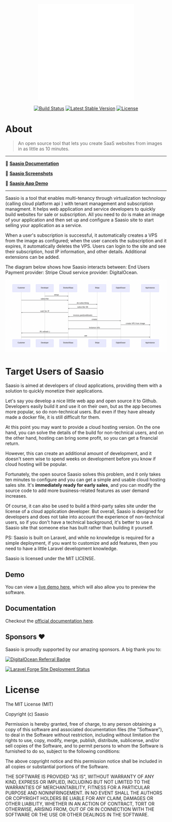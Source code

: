 <p align="center"><a href="https://docker2saas.app" target="_blank"><img src="icons/apple-touch-icon.png" width="300"></a></p>

<p align="center">
<a href="https://github.com/saasio/saasio-shift/actions"><img src="https://github.com/saasio/saasio-shift/actions/workflows/nodejs.yml/badge.svg" alt="Build Status"></a>
<a href="https://github.com/saasio/saasio-shift"><img src="https://img.shields.io/github/v/release/saasio/saasio-shift" alt="Latest Stable Version"></a>
<a href="https://github.com/saasio/saasio-shift"><img src="https://img.shields.io/badge/license-MIT-green" alt="License"></a>
</p>

# About
> An open source tool that lets you create SaaS websites from images in as
little as 10 minutes.

---

📖 [**Saasio Documentation**](./docs/INSTALL.md)

🌟 [**Saasio Screenshots**](./docs/SCREENSHOTS.md)

🚀 [**Saasio App Demo**](https://docker2saas.app/)

---

Saasio is a tool that enables multi-tenancy through virtualization
technology (calling cloud platform api ) with tenant management and subscription
managment.  It helps web application and service developers to quickly build
websites for sale or subscription. All you need to do is make an image of your application and
then set up and configure a Saasio site to start selling your application as a service.

When a user's subscription is successful, it automatically creates a VPS from
the image as configured; when the user cancels the subscription and it expires,
it automatically deletes the VPS. Users can login to the site and see their
subscription, host IP information, and other details. Additional extensions can be
added.

The diagram below shows how Saasio interacts between:
End Users  
Payment provider: Stripe 
Cloud service provider: DigitalOcean.

![](./_image/mm1.png)

# Target Users of Saasio

Saasio is aimed at developers of cloud applications, providing them with a
solution to quickly monetize their applications.

Let's say you develop a nice little web app and open source it to Github.
Developers easily build it and use it on their own, but as the app becomes more
popular, so do non-technical users. But even if they have already made a docker
file, it is still difficult for them.

At this point you may want to provide a cloud hosting version. On the one hand,
you can solve the details of the build for non-technical users, and on the other
hand, hosting can bring some profit, so you can get a financial return.

However, this can create an additional amount of development, and it doesn't
seem wise to spend weeks on development before you know if cloud hosting will be
popular.

Fortunately, the open source Saasio solves this problem, and it only takes
ten minutes to configure and you can get a simple and usable cloud hosting sales
site. It's **immediately ready for early sales**, and you can modify the source code
to add more business-related features as user demand increases. 

Of course, it can also be used to build a third-party sales site under the
license of a cloud application developer. But overall, Saasio is designed
for developers and does not take into account the experience of non-technical
users, so if you don't have a technical background, it's better to use a
Saasio site that someone else has built rather than building it yourself.

PS: Saasio is built on Laravel, and while no knowledge is required for a
simple deployment, if you want to customize and add features, then you need to
have a little Laravel development knowledge.

Saasio is licensed under the MIT LICENSE. 

## Demo

You can view a <a href="https://docker2saas.app" target="_blank">live demo here</a>, which will also allow you to preview the software</a>.

## Documentation

Checkout the [official documentation here](./docs/INSTALL.md).

## Sponsors ❤️

Saasio is proudly supported by our amazing sponsors. A big thank you to:

[![DigitalOcean Referral Badge](https://web-platforms.sfo2.cdn.digitaloceanspaces.com/WWW/Badge%201.svg)](https://www.digitalocean.com/?refcode=46bcaedf5140&utm_campaign=Referral_Invite&utm_medium=Referral_Program&utm_source=badge)

[![Laravel Forge Site Deployment Status](https://img.shields.io/endpoint?url=https%3A%2F%2Fforge.laravel.com%2Fsite-badges%2F060b3802-0b55-4e69-91fd-dbfc58287e40&style=plastic)](https://forge.laravel.com/servers/878209/sites/2591533)

# License

The MIT License (MIT)

Copyright (c) Saasio

Permission is hereby granted, free of charge, to any person obtaining a copy
of this software and associated documentation files (the "Software"), to deal
in the Software without restriction, including without limitation the rights
to use, copy, modify, merge, publish, distribute, sublicense, and/or sell
copies of the Software, and to permit persons to whom the Software is
furnished to do so, subject to the following conditions:

The above copyright notice and this permission notice shall be included in
all copies or substantial portions of the Software.

THE SOFTWARE IS PROVIDED "AS IS", WITHOUT WARRANTY OF ANY KIND, EXPRESS OR
IMPLIED, INCLUDING BUT NOT LIMITED TO THE WARRANTIES OF MERCHANTABILITY,
FITNESS FOR A PARTICULAR PURPOSE AND NONINFRINGEMENT. IN NO EVENT SHALL THE
AUTHORS OR COPYRIGHT HOLDERS BE LIABLE FOR ANY CLAIM, DAMAGES OR OTHER
LIABILITY, WHETHER IN AN ACTION OF CONTRACT, TORT OR OTHERWISE, ARISING FROM,
OUT OF OR IN CONNECTION WITH THE SOFTWARE OR THE USE OR OTHER DEALINGS IN
THE SOFTWARE.
